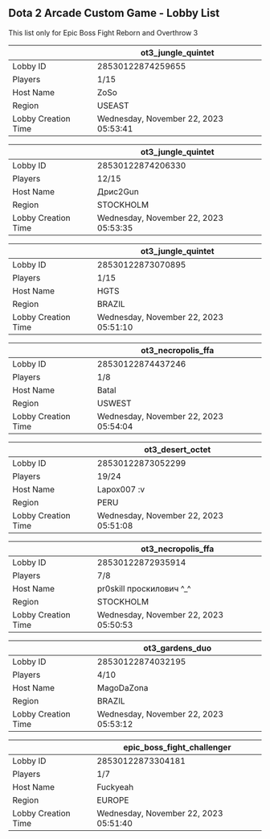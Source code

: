 ## Dota 2 Arcade Custom Game - Lobby List

This list only for Epic Boss Fight Reborn and Overthrow 3

|  | ot3_jungle_quintet |
| ------ | ------ |
| Lobby ID | 28530122874259655 |
| Players | 1/15 |
| Host Name | ZoSo |
| Region | USEAST |
| Lobby Creation Time | Wednesday, November 22, 2023 05:53:41 |


|  | ot3_jungle_quintet |
| ------ | ------ |
| Lobby ID | 28530122874206330 |
| Players | 12/15 |
| Host Name | Дрис2Gun |
| Region | STOCKHOLM |
| Lobby Creation Time | Wednesday, November 22, 2023 05:53:35 |


|  | ot3_jungle_quintet |
| ------ | ------ |
| Lobby ID | 28530122873070895 |
| Players | 1/15 |
| Host Name | HGTS |
| Region | BRAZIL |
| Lobby Creation Time | Wednesday, November 22, 2023 05:51:10 |


|  | ot3_necropolis_ffa |
| ------ | ------ |
| Lobby ID | 28530122874437246 |
| Players | 1/8 |
| Host Name | Batal |
| Region | USWEST |
| Lobby Creation Time | Wednesday, November 22, 2023 05:54:04 |


|  | ot3_desert_octet |
| ------ | ------ |
| Lobby ID | 28530122873052299 |
| Players | 19/24 |
| Host Name | Lapox007 :v |
| Region | PERU |
| Lobby Creation Time | Wednesday, November 22, 2023 05:51:08 |


|  | ot3_necropolis_ffa |
| ------ | ------ |
| Lobby ID | 28530122872935914 |
| Players | 7/8 |
| Host Name | pr0skill проскилович ^_^ |
| Region | STOCKHOLM |
| Lobby Creation Time | Wednesday, November 22, 2023 05:50:53 |


|  | ot3_gardens_duo |
| ------ | ------ |
| Lobby ID | 28530122874032195 |
| Players | 4/10 |
| Host Name | MagoDaZona |
| Region | BRAZIL |
| Lobby Creation Time | Wednesday, November 22, 2023 05:53:12 |


|  | epic_boss_fight_challenger |
| ------ | ------ |
| Lobby ID | 28530122873304181 |
| Players | 1/7 |
| Host Name | Fuckyeah |
| Region | EUROPE |
| Lobby Creation Time | Wednesday, November 22, 2023 05:51:40 |


